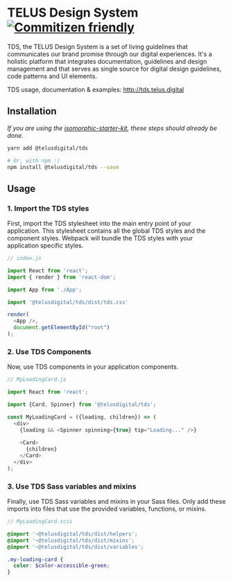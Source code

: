 # TELUS Design System [![Commitizen friendly](https://img.shields.io/badge/commitizen-friendly-brightgreen.svg)](http://commitizen.github.io/cz-cli/)

TDS, the TELUS Design System is a set of living guidelines that communicates our brand promise through our digital experiences. 
It's a holistic platform that integrates documentation, guidelines and design management and that serves as single source for 
digital design guidelines, code patterns and UI elements.

TDS usage, documentation & examples: <http://tds.telus.digital>


## Installation

_If you are using the [isomorphic-starter-kit](https://github.com/telusdigital/telus-isomorphic-starter-kit), these steps should already be done._ 

```sh
yarn add @telusdigital/tds

# Or, with npm :)
npm install @telusdigital/tds --save
```

## Usage

### 1. Import the TDS styles

First, import the TDS stylesheet into the main entry point of your application. This stylesheet contains all the global TDS styles and the 
component styles. Webpack will bundle the TDS styles with your application specific styles.

```js
// index.js

import React from 'react';
import { render } from 'react-dom';

import App from './App';

import '@telusdigital/tds/dist/tds.css'

render(
  <App />,
  document.getElementById("root")
);
```

### 2. Use TDS Components 

Now, use TDS components in your application components.

```js
// MyLoadingCard.js

import React from 'react';

import {Card, Spinner} from '@telusdigital/tds';

const MyLoadingCard = ({loading, children}) => (
  <div>
    {loading && <Spinner spinning={true} tip="Loading..." />}
    
    <Card>
      {children}
    </Card>
  </div>
);
```

### 3. Use TDS Sass variables and mixins

Finally, use TDS Sass variables and mixins in your Sass files. Only add these imports into files that use the provided
variables, functions, or mixins.

```scss
// MyLoadingCard.scss

@import '~@telusdigital/tds/dist/helpers';
@import '~@telusdigital/tds/dist/mixins';
@import '~@telusdigital/tds/dist/variables';

.my-loading-card {
  color: $color-accessible-green;
}
```
